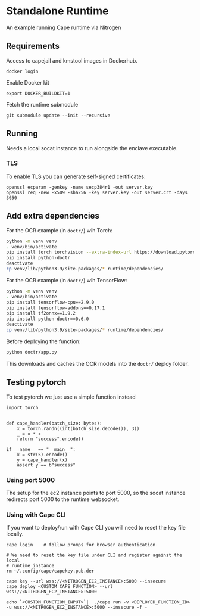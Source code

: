 # Standalone Runtime
An example running Cape runtime via Nitrogen

## Requirements
Access to capejail and kmstool images in Dockerhub.
```
docker login
```

Enable Docker kit
```
export DOCKER_BUILDKIT=1
```

Fetch the runtime submodule
```
git submodule update --init --recursive
```



## Running
Needs a local socat instance to run alongside the enclave executable. 

### TLS

To enable TLS you can generate self-signed certificates:

```
openssl ecparam -genkey -name secp384r1 -out server.key
openssl req -new -x509 -sha256 -key server.key -out server.crt -days 3650
```

## Add extra dependencies
For the OCR example (in `doctr/`) wih Torch:
```sh
python -m venv venv
. venv/bin/activate
pip install torch torchvision --extra-index-url https://download.pytorch.org/whl/cpu
pip install python-doctr
deactivate
cp venv/lib/python3.9/site-packages/* runtime/dependencies/
```

For the OCR example (in `doctr/`) wih TensorFlow:
```sh
python -m venv venv
. venv/bin/activate
pip install tensorflow-cpu==2.9.0 
pip install tensorflow-addons==0.17.1
pip install tf2onnx==1.9.2   
pip install python-doctr==0.6.0
deactivate
cp venv/lib/python3.9/site-packages/* runtime/dependencies/
```



Before deploying the function:
```sh
python doctr/app.py
```
This downloads and caches the OCR models into the `doctr/` deploy folder.

## Testing pytorch
To test pytorch we just use a simple function instead
```
import torch


def cape_handler(batch_size: bytes):
    x = torch.randn((int(batch_size.decode()), 3))
    _ = x * x
    return "success".encode()

if __name__ == "__main__":
    x = str(5).encode()
    y = cape_handler(x)
    assert y == b"success"

```


### Using port 5000
The setup for the ec2 instance points to port 5000, so the socat instance
redirects port 5000 to the runtime websocket. 

### Using with Cape CLI
If you want to deploy/run with Cape CLI you will need to reset the key file locally. 

```
cape login    # follow promps for browser authentication

# We need to reset the key file under CLI and register against the local 
# runtime instance
rm ~/.config/cape/capekey.pub.der

cape key --url wss://<NITROGEN_EC2_INSTANCE>:5000 --insecure
cape deploy <CUSTOM_CAPE_FUNCTION> --url wss://<NITROGEN_EC2_INSTANCE>:5000

echo `<CUSTOM_FUNCTION_INPUT>`|  ./cape run -v <DEPLOYED_FUNCTION_ID>  -u wss://<NITROGEN_EC2_INSTANCE>:5000 --insecure -f -

```



